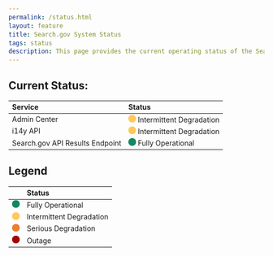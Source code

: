 ```yaml
---
permalink: /status.html
layout: feature
title: Search.gov System Status
tags: status
description: This page provides the current operating status of the Search.gov system status.
---
```





## Current Status:

|Service |Status | 
| :------------ | :-- | 
| Admin Center| <img src="./img/yellow-status-intermittent-operations.png" width="15px" height="15px" alt="Intermittent Degradation" title="Intermittent Degradation"> Intermittent Degradation|
| i14y API | <img src="./img/yellow-status-intermittent-operations.png" width="15px" height="15px" alt="Intermittent Degradation" title="Intermittent Degradation"> Intermittent Degradation|
| Search.gov API Results Endpoint | <img src="./img/green-status-normal-operations.png" width="15px" height="15px" alt="Fully Operational" title="Fully Operational"> Fully Operational|


## Legend

| |Status|
|:--:|:--|
|<img src="./img/green-status-normal-operations.png" width="15px" height="15px" alt="Fully Operational" title="Fully Operational">|Fully Operational |
|<img src="./img/yellow-status-intermittent-operations.png" width="15px" height="15px" alt="Intermittent Degradation" title="Intermittent Degradation">|Intermittent Degradation|
|<img src="./img/orange-status-serious-degradation.png" width="15px" height="15px" alt="Serious Degradation" title="Serious Degradation">|Serious Degradation|
|<img src="./img/red-status-system-down.png" width="15px" height="15px" alt="Outage" title="Outage">|Outage|


